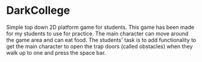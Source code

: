 # DarkCollege
Simple top down 2D platform game for students.
This game has been made for my students to use for practice.
The main character can move around the game area and can eat food.
The students' task is to add functionality to get the main character to open the trap doors (called obstacles) when they walk up to one and press the space bar.
